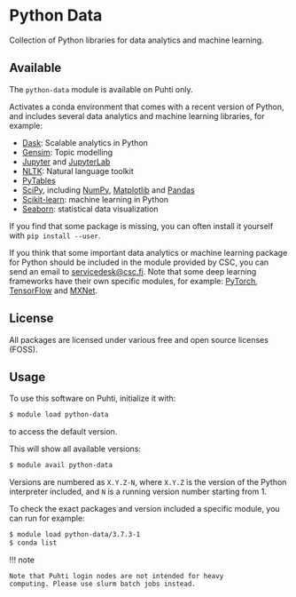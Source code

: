 # Python Data

Collection of Python libraries for data analytics and machine learning.

## Available

The `python-data` module is available on Puhti only.

Activates a conda environment that comes with a recent version of Python, and includes several data analytics and machine learning libraries, for example:

- [Dask](https://dask.org/): Scalable analytics in Python
- [Gensim](https://radimrehurek.com/gensim/): Topic modelling
- [Jupyter](https://jupyter.org/index.html) and [JupyterLab](https://jupyterlab.readthedocs.io/en/stable/)
- [NLTK](https://matplotlib.org/): Natural language toolkit
- [PyTables](http://www.pytables.org/)
- [SciPy](https://www.scipy.org/), including [NumPy](https://www.numpy.org/), [Matplotlib](https://matplotlib.org/) and [Pandas](https://pandas.pydata.org/)
- [Scikit-learn](https://scikit-learn.org/stable/): machine learning in Python
- [Seaborn](https://seaborn.pydata.org/): statistical data visualization

If you find that some package is missing, you can often install it yourself with `pip install --user`.

If you think that some important data analytics or machine learning package for Python should be included in the module provided by CSC, you can send an email to <servicedesk@csc.fi>.  Note that some deep learning frameworks have their own specific modules, for example: [PyTorch](pytorch.md), [TensorFlow](tensorflow.md) and [MXNet](mxnet.md).

## License

All packages are licensed under various free and open source licenses (FOSS).

## Usage

To use this software on Puhti, initialize it with:

```bash
$ module load python-data
```

to access the default version.

This will show all available versions:

```bash
$ module avail python-data
```

Versions are numbered as `X.Y.Z-N`, where `X.Y.Z` is the version of the Python interpreter included, and `N` is a running version number starting from 1.

To check the exact packages and version included a specific module, you can run for example:

```bash
$ module load python-data/3.7.3-1
$ conda list
```

!!! note 

    Note that Puhti login nodes are not intended for heavy
    computing. Please use slurm batch jobs instead.
